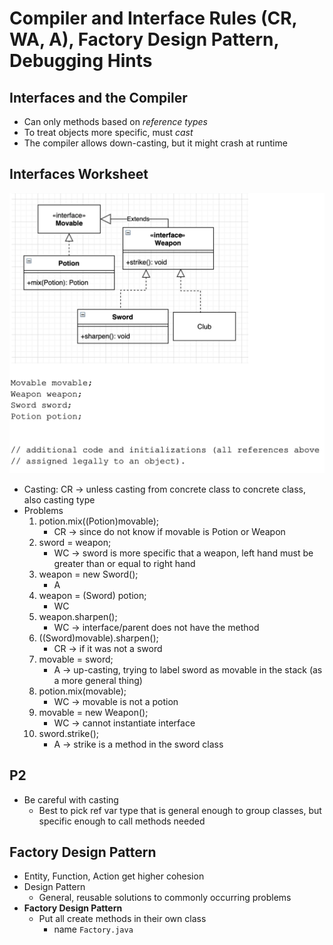 # Compiler and Interface Rules (CR, WA, A), Factory Design Pattern, Debugging Hints

## Interfaces and the Compiler
- Can only methods based on *reference types*
- To treat objects more specific, must *cast*
- The compiler allows down-casting, but it might crash at runtime

## Interfaces Worksheet
![image info](./images/interfacesWksht.png)
- Casting: CR -> unless casting from concrete class to concrete class, also casting type
- Problems
    1. potion.mix((Potion)movable);
        - CR -> since do not know if movable is Potion or Weapon
    2. sword = weapon;
        - WC -> sword is more specific that a weapon, left hand must be greater than or equal to right hand
    3. weapon = new Sword();
        - A
    4. weapon = (Sword) potion;
        - WC
    5. weapon.sharpen();
        - WC -> interface/parent does not have the method 
    6. ((Sword)movable).sharpen();
        - CR -> if it was not a sword
    7. movable = sword;
        - A -> up-casting, trying to label sword as movable in the stack (as a more general thing)
    8. potion.mix(movable);
        - WC -> movable is not a potion
    9. movable = new Weapon();
        - WC -> cannot instantiate interface
    10. sword.strike();
        - A -> strike is a method in the sword class

## P2
- Be careful with casting
    - Best to pick ref var type that is general enough to group classes, but specific enough to call methods needed

## Factory Design Pattern
- Entity, Function, Action get higher cohesion
- Design Pattern
    - General, reusable solutions to commonly occurring problems
- **Factory Design Pattern**
    - Put all create methods in their own class
        - name ```Factory.java ```

    